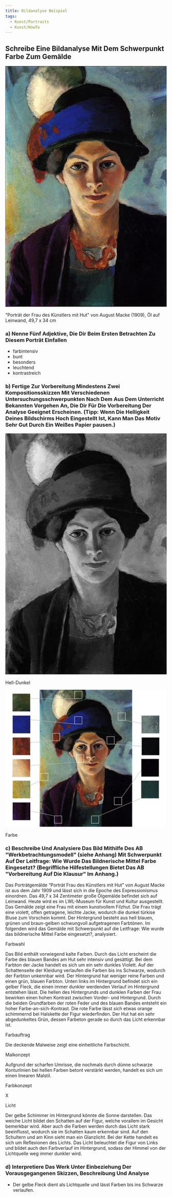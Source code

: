 ```yaml
---
title: Bildanalyse Beispiel
tags:
  - Kunst/Portraits
  - Kunst/HowTo
---
```


## Schreibe Eine Bildanalyse Mit Dem Schwerpunkt Farbe Zum Gemälde

![Untitled](./Bildanalyse_Beispiel/Untitled.png)

"Porträt der Frau des Künstlers mit Hut" von August Macke (1909), Öl auf Leinwand, 49,7 x 34 cm

### a) Nenne Fünf Adjektive, Die Dir Beim Ersten Betrachten Zu Diesem Porträt Einfallen

- farbintensiv
- bunt
- besonders
- leuchtend
- kontrastreich

### b) Fertige Zur Vorbereitung Mindestens Zwei Kompositionsskizzen Mit Verschiedenen Untersuchungsschwerpunkten Nach Dem Aus Dem Unterricht Bekannten Vorgehen An, Die Dir Für Die Vorbereitung Der Analyse Geeignet Erscheinen. (Tipp: Wenn Die Helligkeit Deines Bildschirms Hoch Eingestellt Ist, Kann Man Das Motiv Sehr Gut Durch Ein Weißes Papier pausen.)

![Hell-Dunkel](./Bildanalyse_Beispiel/Untitled1.png)

Hell-Dunkel

![Farbe](./Bildanalyse_Beispiel/Untitled2.png)

Farbe

### c) Beschreibe Und Analysiere Das Bild Mithilfe Des AB "Werkbetrachtungsmodell" (siehe Anhang) Mit Schwerpunkt Auf Der Leitfrage: Wie Wurde Das Bildnerische Mittel Farbe Eingesetzt? (Begriffliche Hilfestellungen Bietet Das AB "Vorbereitung Auf Die Klausur" Im Anhang.)

Das Porträtgemälde “Porträt Frau des Künstlers mit Hut” von August Macke ist aus dem Jahr 1909 und lässt sich in die Epoche des Expressionismus einordnen. Das 49,7 x 34 Zentimeter große Ölgemälde befindet sich auf Leinwand. Heute wird es im LWL-Museum für Kunst und Kultur ausgestellt. Das Gemälde zeigt eine Frau mit einem kunstvollem Filzhut. Die Frau trägt eine violett, offen getragene, leichte Jacke, wodurch die dunkel türkise Bluse zum Vorschein kommt. Der Hintergrund besteht aus hell blauen, grünen und braun-gelben schwungvoll aufgetragenen Farbtönen. Im folgenden wird das Gemälde mit Schwerpunkt auf die Leitfrage: Wie wurde das bildnerische Mittel Farbe eingesetzt?, analysiert.

Farbwahl

Das Bild enthält vorwiegend kalte Farben. Durch das Licht erscheint die Farbe des blauen Bandes am Hut sehr intensiv und gesättigt. Bei dem Farbton der Jacke handelt es sich um ein sehr dunkles Violett. Auf der Schattenseite der Kleidung verlaufen die Farben bis ins Schwarze, wodurch der Farbton unkennbar wird. Der Hintergrund hat weniger reine Farben und einen grün, blauen Farbton. Unten links im Hintergrund befindet sich ein gelber Fleck, die einen immer dunkler werdenden Verlauf im Hintergrund entstehen lässt. Die hellen des Hintergrunds und dunklen Farben der Frau bewirken einen hohen Kontrast zwischen Vorder- und Hintergrund. Durch die beiden Grundfarben der roten Feder und des blauen Bandes entsteht ein hoher Farbe-an-sich-Kontrast. Die rote Farbe lässt sich etwas orange schimmernd bei Halskette der Figur wiederfinden. Der Hut hat ein sehr abgedunkeltes Grün, dessen Farbeton gerade so durch das Licht erkennbar ist.

Farbauftrag

Die deckende Malweise zeigt eine einheitliche Farbschicht. 

Malkonzept

Aufgrund der scharfen Umrisse, die nochmals durch dünne schwarze Konturlinien bei hellen Farben betont verstärkt werden, handelt es sich um einen linearen Malstil.

Farbkonzept

X

Licht

Der gelbe Schimmer im Hintergrund könnte die Sonne darstellen. Das weiche Licht bildet den Schatten auf der Figur, welche vorallem im Gesicht bemerkbar wird. Aber auch die Farben werden durch das Licht stark beeinflusst, wodurch sie im Schatten kaum erkennbar sind. Auf den Schultern und am Kinn sieht man ein Glanzlicht. Bei der Kette handelt es sich um Reflexionen des Lichts. Das Licht beleuchtet die Figur von Links und bildet auch den Farbverlauf im Hintergrund, sodass der Himmel von der Lichtquelle weg immer dunkler wird. 

### d) Interpretiere Das Werk Unter Einbeziehung Der Vorausgegangenen Skizzen, Beschreibung Und Analyse

- Der gelbe Fleck dient als Lichtquelle und lässt Farben bis ins Schwarze verlaufen.